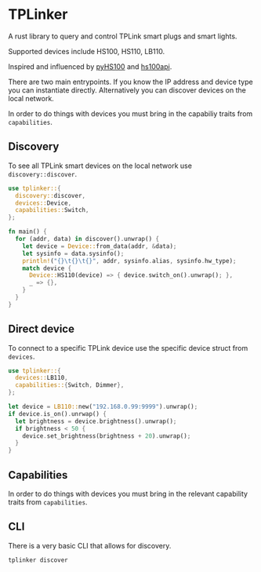 # TPLinker

A rust library to query and control TPLink smart plugs and smart lights.

Supported devices include HS100, HS110, LB110.

Inspired and influenced by [pyHS100](https://github.com/GadgetReactor/pyHS100) and
[hs100api](https://github.com/abronan/hs100-rust-api).

There are two main entrypoints. If you know the IP address and device type you can
instantiate directly. Alternatively you can discover devices on the local network.

In order to do things with devices you must bring in the capabiliy traits from
`capabilities`.

## Discovery

To see all TPLink smart devices on the local network use `discovery::discover`.

```rust
use tplinker::{
  discovery::discover,
  devices::Device,
  capabilities::Switch,
};

fn main() {
  for (addr, data) in discover().unwrap() {
    let device = Device::from_data(addr, &data);
    let sysinfo = data.sysinfo();
    println!("{}\t{}\t{}", addr, sysinfo.alias, sysinfo.hw_type);
    match device {
      Device::HS110(device) => { device.switch_on().unwrap(); },
      _ => {},
    }
  }
}
```

## Direct device

To connect to a specific TPLink device use the specific device struct from `devices`.

```rust
use tplinker::{
  devices::LB110,
  capabilities::{Switch, Dimmer},
};

let device = LB110::new("192.168.0.99:9999").unwrap();
if device.is_on().unrwap() {
  let brightness = device.brightness().unwrap();
  if brightness < 50 {
    device.set_brightness(brightness + 20).unwrap();
  }
}
```

## Capabilities

In order to do things with devices you must bring in the relevant capability
traits from `capabilities`.


## CLI

There is a very basic CLI that allows for discovery.

```
tplinker discover 
```

